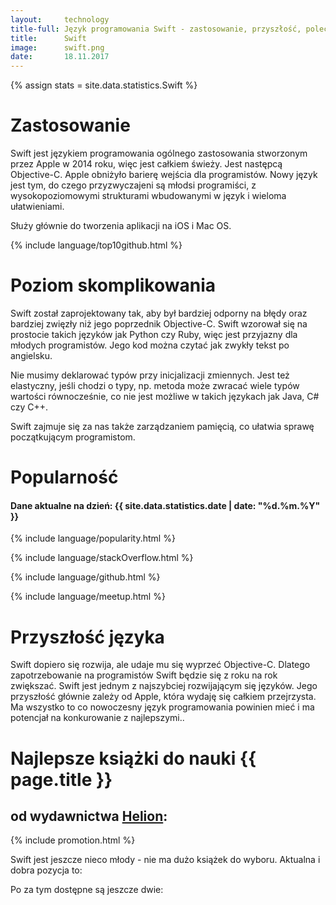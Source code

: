 ```yaml
---
layout:     technology
title-full: Język programowania Swift - zastosowanie, przyszłość, polecane książki
title:      Swift
image:		swift.png
date:       18.11.2017
---
```


{% assign stats = site.data.statistics.Swift %}

# Zastosowanie

Swift jest językiem programowania ogólnego zastosowania stworzonym przez Apple w 2014 roku, więc jest całkiem świeży. Jest następcą Objective-C. Apple obniżyło barierę wejścia dla programistów. Nowy język jest tym, do czego przyzwyczajeni są młodsi programiści, z wysokopoziomowymi strukturami wbudowanymi w język i wieloma ułatwieniami.

Służy głównie do tworzenia aplikacji na iOS i Mac OS.

{% include language/top10github.html %}

# Poziom skomplikowania

Swift został zaprojektowany tak, aby był bardziej odporny na błędy oraz bardziej zwięzły niż jego poprzednik Objective-C. Swift wzorował się na prostocie takich języków jak Python czy Ruby, więc jest przyjazny dla młodych programistów. Jego kod można czytać jak zwykły tekst po angielsku.

Nie musimy deklarować typów przy inicjalizacji zmiennych. Jest też elastyczny, jeśli chodzi o typy, np. metoda może zwracać wiele typów wartości równocześnie, co nie jest możliwe w takich językach jak Java, C# czy C++.

Swift zajmuje się za nas także zarządzaniem pamięcią, co ułatwia sprawę początkującym programistom.

# Popularność

<h4>Dane aktualne na dzień: {{ site.data.statistics.date | date: "%d.%m.%Y"  }}</h4>

{% include language/popularity.html %}

{% include language/stackOverflow.html %}

{% include language/github.html %}

{% include language/meetup.html %}

# Przyszłość języka

Swift dopiero się rozwija, ale udaje mu się wyprzeć Objective-C. Dlatego zapotrzebowanie na programistów Swift będzie się z roku na rok zwiększać. Swift jest jednym z najszybciej rozwijającym się języków. Jego przyszłość głównie zależy od Apple, która wydaję się całkiem przejrzysta. Ma wszystko to co nowoczesny język programowania powinien mieć i ma potencjał na konkurowanie z najlepszymi..

# Najlepsze książki do nauki {{ page.title }}
## od wydawnictwa [Helion](https://helion.pl/view/9102Q):

{% include promotion.html %}

Swift jest jeszcze nieco młody - nie ma dużo książek do wyboru. Aktualna i dobra pozycja to:

<div class="book">
    <script src="https://helion.pl/plugins/new/ksiazkasm.phi?id=pswfdp&nr=9102Q&size=181&utf8=1"></script>
</div>

Po za tym dostępne są jeszcze dwie:

<div class="book">
    <script src="https://helion.pl/plugins/new/ksiazkasm.phi?id=swifpk&nr=9102Q&size=181&utf8=1"></script>
</div>

<div class="book">
    <script src="https://helion.pl/plugins/new/ksiazkasm.phi?id=pjswif&nr=9102Q&size=181&utf8=1"></script>
</div>